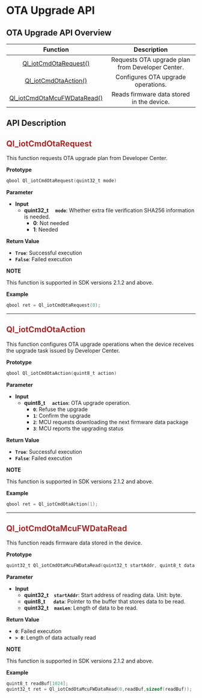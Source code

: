 # OTA Upgrade API

## **OTA Upgrade API Overview**

|                         Function                          |                Description                |
| :-------------------------------------------------------: | :---------------------------------------: |
|       [Ql_iotCmdOtaRequest()](#Ql_iotCmdOtaRequest)       |    Requests OTA upgrade plan from Developer Center.    |
|        [Ql_iotCmdOtaAction()](#Ql_iotCmdOtaAction)        |    Configures OTA upgrade operations.     |
| [Ql_iotCmdOtaMcuFWDataRead()](#Ql_iotCmdOtaMcuFWDataRead) | Reads firmware data stored in the device. |


## **API Description**

<span id="Ql_iotCmdOtaRequest">  </span>

## <font color=#A52A2A  >__Ql_iotCmdOtaRequest__</font>

This function requests OTA upgrade plan from Developer Center.

__Prototype__

```c
qbool Ql_iotCmdOtaRequest(quint32_t mode)
```

__Parameter__

* __Input__
  * __quint32_t__  __`mode`__: Whether extra file verification SHA256 information is needed.
    * __0__: Not needed
    * __1__: Needed

__Return Value__

* __`True`__: Successful execution
* __`False`__: Failed execution

__NOTE__ 

This function is supported in SDK versions 2.1.2 and above.

__Example__

```c
qbool ret = Ql_iotCmdOtaRequest(0);
```

---

<span id="Ql_iotCmdOtaAction">  </span>

## <font color=#A52A2A  >__Ql_iotCmdOtaAction__</font>

This function configures OTA upgrade operations when the device receives the upgrade task issued by Developer Center.

__Prototype__

```c
qbool Ql_iotCmdOtaAction(quint8_t action)
```

__Parameter__

* __Input__
  * __quint8_t__  __`action`__: OTA upgrade operation.
    * __`0`__: Refuse the upgrade
    * __`1`__: Confirm the upgrade
    * __`2`__: MCU requests downloading the next firmware data package
    * __`3`__: MCU reports the upgrading status


__Return Value__

* __`True`__: Successful execution
* __`False`__: Failed execution

__NOTE__ 

This function is supported in SDK versions 2.1.2 and above.

__Example__

```c
qbool ret = Ql_iotCmdOtaAction(1);
```

---

<span id="Ql_iotCmdOtaMcuFWDataRead">  </span>

## <font color=#A52A2A  >__Ql_iotCmdOtaMcuFWDataRead__</font>

This function reads firmware data stored in the device.

__Prototype__

```c
quint32_t Ql_iotCmdOtaMcuFWDataRead(quint32_t startAddr, quint8_t data[], quint32_t maxLen)
```

__Parameter__

* __Input__
  * __quint32_t__ __`startAddr`__: Start address of reading data. Unit: byte.
  * __quint8_t__   __`data`__: Pointer to the buffer that stores data to be read.
  * __quint32_t__   __`maxLen`__: Length of data to be read.


__Return Value__

* __`0`__: Failed execution
* __`> 0`__: Length of data actually read

__NOTE__ 

This function is supported in SDK versions 2.1.2 and above.

__Example__

```c
quint8_t readBuf[1024];
quint32_t ret = Ql_iotCmdOtaMcuFWDataRead(0,readBuf,sizeof(readBuf));
```